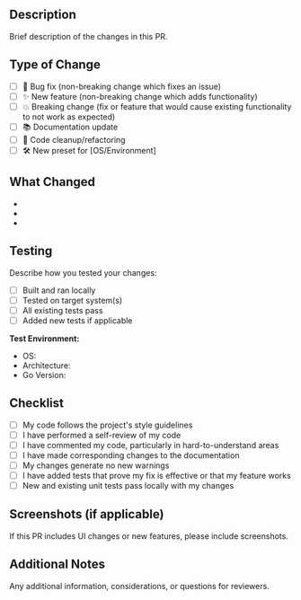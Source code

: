 ## Description

Brief description of the changes in this PR.

## Type of Change

- [ ] 🐛 Bug fix (non-breaking change which fixes an issue)
- [ ] ✨ New feature (non-breaking change which adds functionality)
- [ ] 💥 Breaking change (fix or feature that would cause existing functionality to not work as expected)
- [ ] 📚 Documentation update
- [ ] 🧹 Code cleanup/refactoring
- [ ] 🛠️ New preset for [OS/Environment]

## What Changed

- 
- 
- 

## Testing

Describe how you tested your changes:

- [ ] Built and ran locally
- [ ] Tested on target system(s)
- [ ] All existing tests pass
- [ ] Added new tests if applicable

**Test Environment:**
- OS: 
- Architecture: 
- Go Version: 

## Checklist

- [ ] My code follows the project's style guidelines
- [ ] I have performed a self-review of my code
- [ ] I have commented my code, particularly in hard-to-understand areas
- [ ] I have made corresponding changes to the documentation
- [ ] My changes generate no new warnings
- [ ] I have added tests that prove my fix is effective or that my feature works
- [ ] New and existing unit tests pass locally with my changes

## Screenshots (if applicable)

If this PR includes UI changes or new features, please include screenshots.

## Additional Notes

Any additional information, considerations, or questions for reviewers. 